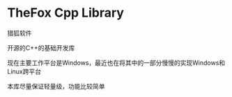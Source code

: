 TheFox Cpp Library
===============
猎狐软件

开源的C++的基础开发库

现在主要工作平台是Windows，最近也在将其中的一部分慢慢的实现Windows和Linux跨平台

本库尽量保证轻量级，功能比较简单
